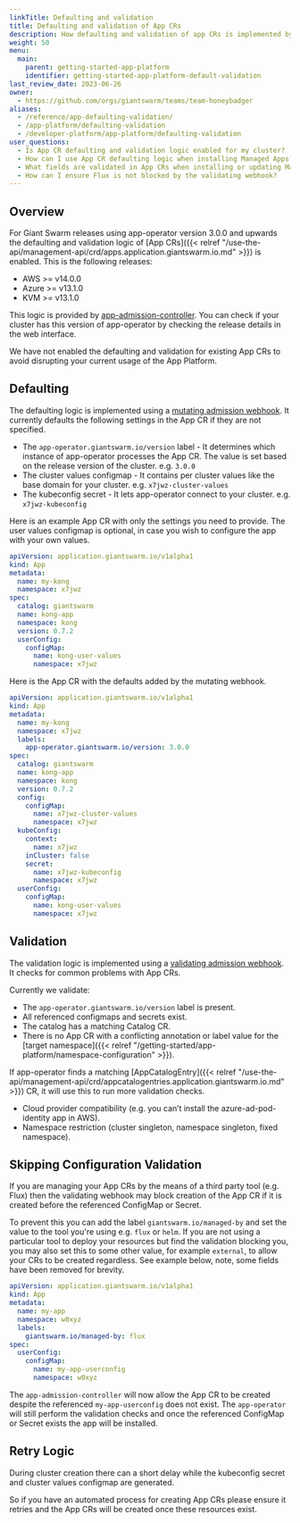 ```yaml
---
linkTitle: Defaulting and validation
title: Defaulting and validation of App CRs
description: How defaulting and validation of app CRs is implemented by app-admission-controller.
weight: 50
menu:
  main:
    parent: getting-started-app-platform
    identifier: getting-started-app-platform-default-validation
last_review_date: 2023-06-26
owner:
  - https://github.com/orgs/giantswarm/teams/team-honeybadger
aliases:
  - /reference/app-defaulting-validation/
  - /app-platform/defaulting-validation
  - /developer-platform/app-platform/defaulting-validation
user_questions:
  - Is App CR defaulting and validation logic enabled for my cluster?
  - How can I use App CR defaulting logic when installing Managed Apps?
  - What fields are validated in App CRs when installing or updating Managed Apps?
  - How can I ensure Flux is not blocked by the validating webhook?
---
```


## Overview

For Giant Swarm releases using app-operator version 3.0.0 and upwards the
defaulting and validation logic of [App CRs]({{< relref "/use-the-api/management-api/crd/apps.application.giantswarm.io.md" >}}) is enabled.
This is the following releases:

- AWS >= v14.0.0
- Azure >= v13.1.0
- KVM >= v13.1.0

This logic is provided by
[app-admission-controller](https://github.com/giantswarm/app-admission-controller).
You can check if your cluster has this version of app-operator by checking the
release details in the web interface.

We have not enabled the defaulting and validation for existing App CRs to avoid
disrupting your current usage of the App Platform.

## Defaulting

The defaulting logic is implemented using a [mutating admission webhook](https://kubernetes.io/docs/reference/access-authn-authz/admission-controllers/#mutatingadmissionwebhook). It currently
defaults the following settings in the App CR if they are not specified.

- The `app-operator.giantswarm.io/version` label - It determines which instance
of app-operator processes the App CR. The value is set based on the release
version of the cluster. e.g. `3.0.0`
- The cluster values configmap - It contains per cluster values like the base
domain for your cluster. e.g. `x7jwz-cluster-values`
- The kubeconfig secret - It lets app-operator connect to your cluster. e.g. `x7jwz-kubeconfig`

Here is an example App CR with only the settings you need to provide. The user
values configmap is optional, in case you wish to configure the app with your
own values.

```yaml
apiVersion: application.giantswarm.io/v1alpha1
kind: App
metadata:
  name: my-kong
  namespace: x7jwz
spec:
  catalog: giantswarm
  name: kong-app
  namespace: kong
  version: 0.7.2
  userConfig:
    configMap:
      name: kong-user-values
      namespace: x7jwz
```

Here is the App CR with the defaults added by the mutating webhook.

```yaml
apiVersion: application.giantswarm.io/v1alpha1
kind: App
metadata:
  name: my-kong
  namespace: x7jwz
  labels:
    app-operator.giantswarm.io/version: 3.0.0
spec:
  catalog: giantswarm
  name: kong-app
  namespace: kong
  version: 0.7.2
  config:
    configMap:
      name: x7jwz-cluster-values
      namespace: x7jwz
  kubeConfig:
    context:
      name: x7jwz
    inCluster: false
    secret:
      name: x7jwz-kubeconfig
      namespace: x7jwz
  userConfig:
    configMap:
      name: kong-user-values
      namespace: x7jwz
```

## Validation

The validation logic is implemented using a [validating admission webhook](https://kubernetes.io/docs/reference/access-authn-authz/admission-controllers/#validatingadmissionwebhook).
It checks for common problems with App CRs.

Currently we validate:

- The `app-operator.giantswarm.io/version` label is present.
- All referenced configmaps and secrets exist.
- The catalog has a matching Catalog CR.
- There is no App CR with a conflicting annotation or label value for the [target namespace]({{< relref "/getting-started/app-platform/namespace-configuration" >}}).

If app-operator finds a matching [AppCatalogEntry]({{< relref "/use-the-api/management-api/crd/appcatalogentries.application.giantswarm.io.md" >}}) CR, it will use this to run more validation checks.

- Cloud provider compatibility (e.g. you can’t install the azure-ad-pod-identity app in AWS).
- Namespace restriction (cluster singleton, namespace singleton, fixed namespace).

## Skipping Configuration Validation

If you are managing your App CRs by the means of a third party tool (e.g. Flux) then the
validating webhook may block creation of the App CR if it is created before the
referenced ConfigMap or Secret.

To prevent this you can add the label `giantswarm.io/managed-by` and set the value to the tool
you're using e.g. `flux` or `helm`. If you are not using a particular tool to deploy your
resources but find the validation blocking you, you may also set this to some other value,
for example `external`, to allow your CRs to be created regardless. See example below, note,
some fields have been removed for brevity.

```yaml
apiVersion: application.giantswarm.io/v1alpha1
kind: App
metadata:
  name: my-app
  namespace: w0xyz
  labels:
    giantswarm.io/managed-by: flux
spec:
  userConfig:
    configMap:
      name: my-app-userconfig
      namespace: w0xyz
```

The `app-admission-controller` will now allow the App CR to be created despite the referenced
`my-app-userconfig` does not exist. The `app-operator` will still perform the validation checks
and once the referenced ConfigMap or Secret exists the app will be installed.

## Retry Logic

During cluster creation there can a short delay while the kubeconfig
secret and cluster values configmap are generated.

So if you have an automated process for creating App CRs please ensure
it retries and the App CRs will be created once these resources exist.
